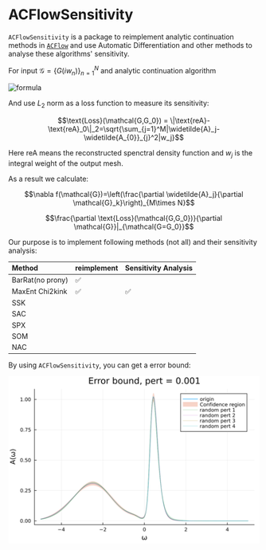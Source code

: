 # ACFlowSensitivity
<!-- 
[![Stable](https://img.shields.io/badge/docs-stable-blue.svg)](https://yuiyuiui.github.io/ACFlowSensitivity.jl/stable/)
[![Dev](https://img.shields.io/badge/docs-dev-blue.svg)](https://yuiyuiui.github.io/ACFlowSensitivity.jl/dev/)
[![Build Status](https://github.com/yuiyuiui/ACFlowSensitivity.jl/actions/workflows/CI.yml/badge.svg?branch=main)](https://github.com/yuiyuiui/ACFlowSensitivity.jl/actions/workflows/CI.yml?query=branch%3Amain)
[![Coverage](https://codecov.io/gh/yuiyuiui/ACFlowSensitivity.jl/branch/main/graph/badge.svg)](https://codecov.io/gh/yuiyuiui/ACFlowSensitivity.jl)
-->

`ACFlowSensitivity` is a package to reimplement analytic continuation methods in [`ACFlow`](https://github.com/huangli712/ACFlow) and use Automatic Differentiation and other methods to analyse these algorithms' sensitivity.

For input $\mathcal{G}=\{G(iw_n)\}_{n=1}^N$ and analytic continuation algorithm

![formula](https://latex.codecogs.com/svg.image?f%3A%5Cmathbb%7BC%7D%5EN%5Cto%5Cmathbb%7BR%7D%5EM%2C%5Cmathcal%7BG%7D%5Cmapsto%5Cwidetilde%7BA%7D%3D%5C%7B%5Cwidetilde%7BA%7D_j%5C%7D_%7Bj%3D1%7D%5EM)


And use $L_2$ norm as a loss function to measure its sensitivity:

$$\text{Loss}(\mathcal{G,G_0}) = \|\text{reA}-\text{reA}_0\|_2=\sqrt{\sum_{j=1}^M|\widetilde{A}_j-\widetilde{A_{0}}_{j}^2|w_j}$$

Here $\text{reA}$ means the reconstructed spenctral density function and $w_j$ is the integral weight of the output mesh.

As a result we calculate:

$$\nabla f(\mathcal{G})=\left(\frac{\partial \widetilde{A}_j}{\partial \mathcal{G}_k}\right)_{M\times N}$$

$$\frac{\partial \text{Loss}(\mathcal{G,G_0})}{\partial \mathcal{G}}|_{\mathcal{G=G_0}}$$

Our purpose is to implement following methods (not all) and their sensitivity analysis:

|Method|reimplement|Sensitivity Analysis|
|:---|:---|:---|
|BarRat(no prony)|✅||
|MaxEnt Chi2kink|✅|✅|
|SSK||
|SAC||
|SPX||
|SOM||
|NAC||

By using `ACFlowSensitivity`, you can get a error bound:

![Error Bound Example](./error_plot/MaxEnt/error_bound.svg)

